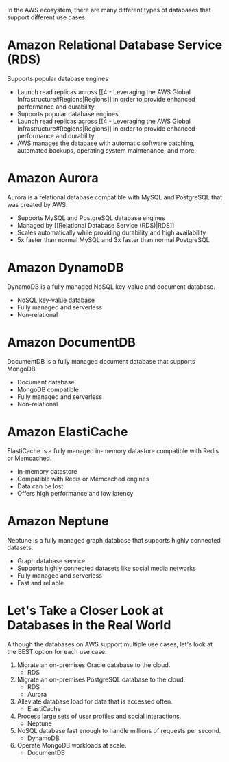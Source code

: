 In the AWS ecosystem, there are many different types of databases that support different use cases.

# Amazon Relational Database Service (RDS)

Supports popular database engines
- Launch read replicas across [[4 - Leveraging the AWS Global Infrastructure#Regions|Regions]] in order to provide enhanced performance and durability.
- Supports popular database engines
- Launch read replicas across [[4 - Leveraging the AWS Global Infrastructure#Regions|Regions]] in order to provide enhanced performance and durability.
- AWS manages the database with automatic software patching, automated backups, operating system maintenance, and more.

# Amazon Aurora

Aurora is a relational database compatible with MySQL and PostgreSQL that was created by AWS.
- Supports MySQL and PostgreSQL database engines
- Managed by [[Relational Database Service (RDS)|RDS]]
- Scales automatically while providing durability and high availability
- 5x faster than normal MySQL and 3x faster than normal PostgreSQL

# Amazon DynamoDB

DynamoDB is a fully managed NoSQL key-value and document database.
- NoSQL key-value database
- Fully managed and serverless
- Non-relational

# Amazon DocumentDB

DocumentDB is a fully managed document database that supports MongoDB.
- Document database
- MongoDB compatible
- Fully managed and serverless
- Non-relational

# Amazon ElastiCache

ElastiCache is a fully managed in-memory datastore compatible with Redis or Memcached.
- In-memory datastore
- Compatible with Redis or Memcached engines
- Data can be lost
- Offers high performance and low latency

# Amazon Neptune

Neptune is a fully managed graph database that supports highly connected datasets.
- Graph database service
- Supports highly connected datasets like social media networks
- Fully managed and serverless
- Fast and reliable

# Let's Take a Closer Look at Databases in the Real World

Although the databases on AWS support multiple use cases, let's look at the BEST option for each use case.
1. Migrate an on-premises Oracle database to the cloud.
	- RDS
2. Migrate an on-premises PostgreSQL database to the cloud.
	- RDS
	- Aurora
3. Alleviate database load for data that is accessed often.
	- ElastiCache
4. Process large sets of user profiles and social interactions.
	- Neptune
5. NoSQL database fast enough to handle millions of requests per second.
	- DynamoDB
6. Operate MongoDB workloads at scale.
	- DocumentDB